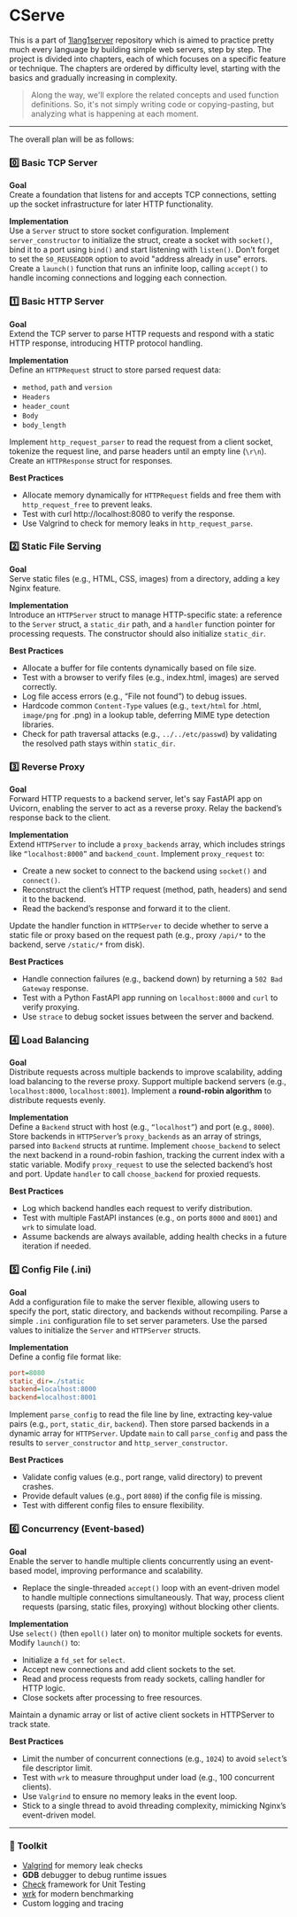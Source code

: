 # CServe

This is a part of [1lang1server](https://github.com/Samandar-Komilov/1lang1server/) repository which is aimed to practice pretty much every language by building simple web servers, step by step. The project is divided into chapters, each of which focuses on a specific feature or technique. The chapters are ordered by difficulty level, starting with the basics and gradually increasing in complexity.
> Along the way, we'll explore the related concepts and used function definitions. So, it's not simply writing code or copying-pasting, but analyzing what is happening at each moment.

---

The overall plan will be as follows:


### 0️⃣ Basic TCP Server
**Goal**  
Create a foundation that listens for and accepts TCP connections, setting up the socket infrastructure for later HTTP functionality. 

**Implementation**  
Use a `Server` struct to store socket configuration. Implement `server_constructor` to initialize the struct, create a socket with `socket()`, bind it to a port using `bind()` and start listening with `listen()`. Don't forget to set the `S0_REUSEADDR` option to avoid "address already in use" errors.
Create a `launch()` function that runs an infinite loop, calling `accept()` to handle incoming connections and logging each connection.


### 1️⃣ Basic HTTP Server
**Goal**  
Extend the TCP server to parse HTTP requests and respond with a static HTTP response, introducing HTTP protocol handling.

**Implementation**  
Define an `HTTPRequest` struct to store parsed request data:
- `method`, `path` and `version`
- `Headers`
- `header_count`
- `Body`
- `body_length`

Implement `http_request_parser` to read the request from a client socket, tokenize the request line, and parse headers until an empty line (`\r\n`).
Create an `HTTPResponse` struct for responses.

**Best Practices**  
- Allocate memory dynamically for `HTTPRequest` fields and free them with `http_request_free` to prevent leaks. 
- Test with curl http://localhost:8080 to verify the response. 
- Use Valgrind to check for memory leaks in `http_request_parse`.


### 2️⃣ Static File Serving
**Goal**  
Serve static files (e.g., HTML, CSS, images) from a directory, adding a key Nginx feature.

**Implementation**  
Introduce an `HTTPServer` struct to manage HTTP-specific state: a reference to the `Server` struct, a `static_dir` path, and a `handler` function pointer for processing requests. The constructor should also initialize `static_dir`.

**Best Practices**  
- Allocate a buffer for file contents dynamically based on file size.
- Test with a browser to verify files (e.g., index.html, images) are served correctly.
- Log file access errors (e.g., “File not found”) to debug issues.
- Hardcode common `Content-Type` values (e.g., `text/html` for .html, `image/png` for .png) in a lookup table, deferring MIME type detection libraries.
- Check for path traversal attacks (e.g., `../../etc/passwd`) by validating the resolved path stays within `static_dir`.

### 3️⃣ Reverse Proxy
**Goal**  
Forward HTTP requests to a backend server, let's say FastAPI app on Uvicorn, enabling the server to act as a reverse proxy. Relay the backend’s response back to the client.

**Implementation**  
Extend `HTTPServer` to include a `proxy_backends` array, which includes strings like `“localhost:8000”` and `backend_count`. Implement `proxy_request` to:
- Create a new socket to connect to the backend using `socket()` and `connect()`.
- Reconstruct the client’s HTTP request (method, path, headers) and send it to the backend.
- Read the backend’s response and forward it to the client.

Update the handler function in `HTTPServer` to decide whether to serve a static file or proxy based on the request path (e.g., proxy `/api/*` to the backend, serve `/static/*` from disk).

**Best Practices**  
- Handle connection failures (e.g., backend down) by returning a `502 Bad Gateway` response.
- Test with a Python FastAPI app running on `localhost:8000` and `curl` to verify proxying.
- Use `strace` to debug socket issues between the server and backend.

### 4️⃣ Load Balancing
**Goal**  
Distribute requests across multiple backends to improve scalability, adding load balancing to the reverse proxy. Support multiple backend servers (e.g., `localhost:8000`, `localhost:8001`). Implement a **round-robin algorithm** to distribute requests evenly.

**Implementation**  
Define a `Backend` struct with host (e.g., `“localhost”`) and port (e.g., `8000`). Store backends in `HTTPServer`’s `proxy_backends` as an array of strings, parsed into `Backend` structs at runtime. Implement `choose_backend` to select the next backend in a round-robin fashion, tracking the current index with a static variable. Modify `proxy_request` to use the selected backend’s host and port. Update `handler` to call `choose_backend` for proxied requests.

**Best Practices**  
- Log which backend handles each request to verify distribution.
- Test with multiple FastAPI instances (e.g., on ports `8000` and `8001`) and `wrk` to simulate load.
- Assume backends are always available, adding health checks in a future iteration if needed.


### 5️⃣ Config File (.ini)
**Goal**  
Add a configuration file to make the server flexible, allowing users to specify the port, static directory, and backends without recompiling. Parse a simple `.ini` configuration file to set server parameters. Use the parsed values to initialize the `Server` and `HTTPServer` structs.

**Implementation**  
Define a config file format like:
```ini
port=8080
static_dir=./static
backend=localhost:8000
backend=localhost:8001
```
Implement `parse_config` to read the file line by line, extracting key-value pairs (e.g., `port`, `static_dir`, `backend`). Then store parsed backends in a dynamic array for `HTTPServer`. Update `main` to call `parse_config` and pass the results to `server_constructor` and `http_server_constructor`.

**Best Practices**  
- Validate config values (e.g., port range, valid directory) to prevent crashes.
- Provide default values (e.g., port `8080`) if the config file is missing.
- Test with different config files to ensure flexibility.


### 6️⃣ Concurrency (Event-based)
**Goal**  
Enable the server to handle multiple clients concurrently using an event-based model, improving performance and scalability.
- Replace the single-threaded `accept()` loop with an event-driven model to handle multiple connections simultaneously. That way, process client requests (parsing, static files, proxying) without blocking other clients.

**Implementation**  
Use `select()` (then `epoll()` later on) to monitor multiple sockets for events.
Modify `launch()` to:
- Initialize a `fd_set` for `select`.
- Accept new connections and add client sockets to the set.
- Read and process requests from ready sockets, calling handler for HTTP logic.
- Close sockets after processing to free resources.

Maintain a dynamic array or list of active client sockets in HTTPServer to track state.

**Best Practices**  
- Limit the number of concurrent connections (e.g., `1024`) to avoid `select`’s file descriptor limit.
- Test with `wrk` to measure throughput under load (e.g., 100 concurrent clients).
- Use `Valgrind` to ensure no memory leaks in the event loop.
- Stick to a single thread to avoid threading complexity, mimicking Nginx’s event-driven model.


---


### 🧰 Toolkit

- [Valgrind](https://valgrind.org/docs/manual/quick-start.html) for memory leak checks
- **GDB** debugger to debug runtime issues
- [Check](https://libcheck.github.io/check/) framework for Unit Testing
- [wrk](https://github.com/wg/wrk) for modern benchmarking
- Custom logging and tracing
